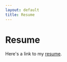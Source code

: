 ```yaml
---
layout: default
title: Resume
---
```


<style>
  .resume object {
    width: 95%;
    height: 900px;
  }
</style>

<div class="resume">
  <h1>Resume</h1>
  <p>Here's a link to my <a
      href="https://raw.githubusercontent.com/snapfast/snapfast.github.io/main/_files/cv_rahul_bali_main.pdf"
      target="_blank">resume</a>.</p>
  <!-- show the resume pdf here -->
  <!-- <embed src="https://raw.githubusercontent.com/snapfast/snapfast.github.io/main/_files/cv_rahul_bali_main.pdf" /> -->
  <object data="https://raw.githubusercontent.com/snapfast/snapfast.github.io/main/_files/cv_rahul_bali_main.pdf"
    type="application/pdf">
  </object>
</div>